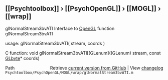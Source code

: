 ## [[Psychtoolbox]] &#8250; [[PsychOpenGL]] &#8250; [[MOGL]] &#8250; [[wrap]]

glNormalStream3bvATI  Interface to [OpenGL](OpenGL) function glNormalStream3bvATI  
  
usage:  glNormalStream3bvATI( stream, coords )  
  
C function:  void glNormalStream3bvATI[(GLenum]((GLenum) stream, const [GLbyte](GLbyte)\* coords)  




<div class="code_header" style="text-align:right;">
  <span style="float:left;">Path&nbsp;&nbsp;</span> <span class="counter">Retrieve <a href=
  "https://raw.github.com/Psychtoolbox-3/Psychtoolbox-3/beta/Psychtoolbox/PsychOpenGL/MOGL/wrap/glNormalStream3bvATI.m">current version from GitHub</a> | View <a href=
  "https://github.com/Psychtoolbox-3/Psychtoolbox-3/commits/beta/Psychtoolbox/PsychOpenGL/MOGL/wrap/glNormalStream3bvATI.m">changelog</a></span>
</div>
<div class="code">
  <code>Psychtoolbox/PsychOpenGL/MOGL/wrap/glNormalStream3bvATI.m</code>
</div>

